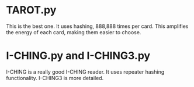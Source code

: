 # TAROT.py

This is the best one. It uses hashing, 888,888 times per card. This amplifies the energy of each card, making them easier to choose.

# I-CHING.py and I-CHING3.py

I-CHING is a really good I-CHING reader. It uses repeater hashing functionality.
I-CHING3 is more detailed.
